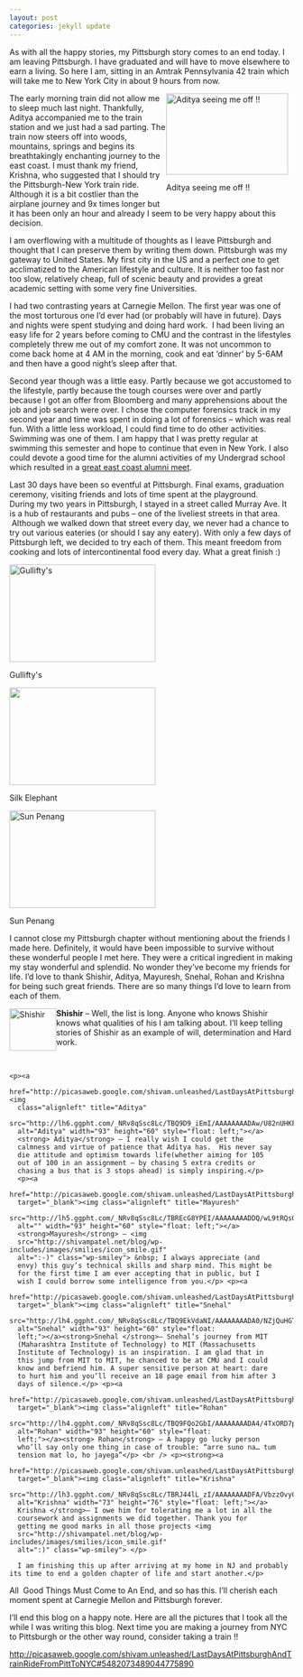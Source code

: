 ```yaml
---
layout: post
categories: jekyll update
---
```

<div>
<p>
As with all the
happy stories, my Pittsburgh story comes to an end today. I am leaving
Pittsburgh.  I have graduated and will have to move elsewhere to earn
a living. So here I am, sitting in an Amtrak Pennsylvania 42 train
which will take me to New York City in about 9 hours from now.
</p>

<div style="width: 226px; float: right;"> <a
href="http://picasaweb.google.com/shivam.unleashed/LastDaysAtPittsburghAndTrainRideFromPittToNYC#5482073496727984306"
target="_blank"> <img class=" " title="Aditya seeing me off !!"
src="http://lh3.ggpht.com/_NRv8qSsc8Lc/TBQ8zM0OGLI/AAAAAAAAC-g/WNxqBoL9aiw/s720/IMG_0925.JPG"
alt="Aditya seeing me off !!" width="216" height="144"></a> <p
class="wp-caption-text">Aditya seeing me off !!</p></div> <p>The early
morning train did not allow me to sleep much last night. Thankfully,
Aditya accompanied me to the train station and we just had a sad
parting. The train now steers off into woods, mountains, springs and
begins its breathtakingly enchanting journey to the east coast. I must
thank my friend, Krishna, who suggested that I should try the
Pittsburgh-New York train ride. Although it is a bit costlier than the
airplane journey and 9x times longer but it has been only an hour and
already I seem to be very happy about this decision.</p> <p>I am
overflowing with a multitude of thoughts as I leave Pittsburgh and
thought that I can preserve them by writing them down. Pittsburgh was
my gateway to United States. My first city in the US and a perfect one
to get acclimatized to the American lifestyle and culture. It is
neither too fast nor too slow, relatively cheap, full of scenic beauty
and provides a great academic setting with some very fine
Universities.</p> <p>I had two contrasting years at Carnegie
Mellon. The first year was one of the most torturous one I’d ever had
(or probably will have in future). Days and nights were spent studying
and doing hard work. &nbsp;I had been living an easy life for 2 years
before coming to CMU and the contrast in the lifestyles completely
threw me out of my comfort zone. It was not uncommon to come back home
at 4 AM in the morning, cook and eat ‘dinner’ by 5-6AM and then have a
good night’s sleep after that.</p> <p>Second year though was a little
easy. Partly because we got accustomed to the lifestyle, partly
because the tough courses were over and partly because I got an offer
from Bloomberg and many apprehensions about the job and job search
were over. I chose the computer forensics track in my second year and
time was spent in doing a lot of forensics – which was real fun. With
a little less workload, I could find time to do other activities.
Swimming was one of them. I am happy that I was pretty regular at
swimming this semester and hope to continue that even in New York. I
also could devote a good time for the alumni activities of my
Undergrad school which resulted in a <a title="IET USA East Coast
Alumni Meet" href="http://ietalumni.org/meets/30_05_2010_USA/"
target="_blank"> great east coast alumni meet</a>.</p> <p>Last 30 days
have been so eventful at Pittsburgh. Final exams, graduation ceremony,
visiting friends and lots of time spent at the playground.<br> During
my two years in Pittsburgh, I stayed in a street called Murray Ave. It
is a hub of restaurants and pubs – one of the liveliest streets in
that area. &nbsp;Although we walked down that street every day, we
never had a chance to try out various eateries (or should I say any
eatery). With only a few days of Pittsburgh left, we decided to try
each of them. This meant freedom from cooking and lots of
intercontinental food every day. What a great finish :) </p> <div
class="wp-caption alignleft" style="width: 269px"><a
href="http://picasaweb.google.com/shivam.unleashed/LastDaysAtPittsburghAndTrainRideFromPittToNYC#5482073723779714594"
target="_blank"><img title="Gullifty's"
src="http://lh6.ggpht.com/_NRv8qSsc8Lc/TBQ9AapkjiI/AAAAAAAADAI/-TEtrczZgO4/s720/IMG_0854.JPG"
alt="Gullifty's" width="259" height="173"></a><p
class="wp-caption-text">Gullifty's</p></div> <div class="wp-caption
alignnone" style="width: 269px"><a
href="http://picasaweb.google.com/shivam.unleashed/LastDaysAtPittsburghAndTrainRideFromPittToNYC#5482073690684344626"
target="_blank"><img title="Silk Elephant"
src="http://lh3.ggpht.com/_NRv8qSsc8Lc/TBQ8-fXBSTI/AAAAAAAAC_w/p6vF4QFE0X8/s720/IMG_0813.JPG"
alt="" width="259" height="173"></a><p class="wp-caption-text">Silk
Elephant</p></div> <div class="wp-caption alignnone" style="width:
269px"><a
href="http://picasaweb.google.com/shivam.unleashed/LastDaysAtPittsburghAndTrainRideFromPittToNYC#5482073683306188610"
target="_blank"><img title="Sun Penang"
src="http://lh4.ggpht.com/_NRv8qSsc8Lc/TBQ8-D37j0I/AAAAAAAAC_s/rbCKMoJrQRI/s720/IMG_0782.JPG"
alt="Sun Penang" width="259" height="173"></a><p
class="wp-caption-text">Sun Penang</p></div> <p>I cannot close my
Pittsburgh chapter without mentioning about the friends I made
here. Definitely, it would have been impossible to survive without
these wonderful people I met here. They were a critical ingredient in
making my stay wonderful and splendid. No wonder they’ve become my
friends for life. I’d love to thank Shishir, Aditya, Mayuresh, Snehal,
Rohan and Krishna for being such great friends. There are so many
things I’d love to learn from each of them.</p> <p><a
href="http://picasaweb.google.com/shivam.unleashed/LastDaysAtPittsburghAndTrainRideFromPittToNYC#5482083807319961026"><img
class="alignleft" title="Shishir"
src="http://lh4.ggpht.com/_NRv8qSsc8Lc/TBRGLWw6LcI/AAAAAAAADD4/mgZUat6OL7U/s576/DSC01421.JPG"
alt="Shishir" width="83" height="75" style="float: left;"></a>
<strong> Shishir</strong> – Well, the list is long. Anyone who knows
Shishir knows what qualities of his I am talking about. I’ll keep
telling stories of Shishir as an example of will, determination and
Hard work.</p> <br />

    <p><a
      href="http://picasaweb.google.com/shivam.unleashed/LastDaysAtPittsburghAndTrainRideFromPittToNYC#5482073784806675042;"target="_blank"><img
      class="alignleft" title="Aditya"
      src="http://lh6.ggpht.com/_NRv8qSsc8Lc/TBQ9D9_iEmI/AAAAAAAADAw/U82nUHKFKSI/s720/IMG_0788.JPG"
      alt="Aditya" width="93" height="60" style="float: left;"></a>
      <strong> Aditya</strong> – I really wish I could get the
      calmness and virtue of patience that Aditya has.  His never say
      die attitude and optimism towards life(whether aiming for 105
      out of 100 in an assignment – by chasing 5 extra credits or
      chasing a bus that is 3 stops ahead) is simply inspiring.</p>
      <p><a
      href="http://picasaweb.google.com/shivam.unleashed/LastDaysAtPittsburghAndTrainRideFromPittToNYC#5482081896107621442"
      target="_blank"><img class="alignleft" title="Mayuresh"
      src="http://lh5.ggpht.com/_NRv8qSsc8Lc/TBREcG8YPEI/AAAAAAAADDQ/wL9tRQsQDs8/s720/IMG_0817.JPG"
      alt="" width="93" height="60" style="float: left;"></a>
      <strong>Mayuresh</strong> – <img
      src="http://shivampatel.net/blog/wp-includes/images/smilies/icon_smile.gif"
      alt=":-)" class="wp-smiley"> &nbsp; I always appreciate (and
      envy) this guy’s technical skills and sharp mind. This might be
      for the first time I am ever accepting that in public, but I
      wish I could borrow some intelligence from you.</p> <p><a
      href="http://picasaweb.google.com/shivam.unleashed/LastDaysAtPittsburghAndTrainRideFromPittToNYC#5482073795099191506"
      target="_blank"><img class="alignleft" title="Snehal"
      src="http://lh4.ggpht.com/_NRv8qSsc8Lc/TBQ9EkVdaNI/AAAAAAAADA0/NZjQuHGTl8g/s720/IMG_0790.JPG"
      alt="Snehal" width="93" height="60" style="float:
      left;"></a><strong>Snehal </strong>– Snehal’s journey from MIT
      (Maharashtra Institute of Technology) to MIT (Massachusetts
      Institute of Technology) is an inspiration. I am glad that in
      this jump from MIT to MIT, he chanced to be at CMU and I could
      know and befriend him. A super sensitive person at heart: dare
      to hurt him and you’ll receive an 18 page email from him after 3
      days of silence.</p> <p><a
      href="http://picasaweb.google.com/shivam.unleashed/LastDaysAtPittsburghAndTrainRideFromPittToNYC#5482073806991661490"
      target="_blank"><img class="alignleft" title="Rohan"
      src="http://lh4.ggpht.com/_NRv8qSsc8Lc/TBQ9FQo2GbI/AAAAAAAADA4/4TxORD7p3TY/s720/IMG_0791.JPG"
      alt="Rohan" width="93" height="60" style="float:
      left;"></a><strong> Rohan</strong> – A happy go lucky person
      who’ll say only one thing in case of trouble: “arre suno na… tum
      tension mat lo, ho jayega”</p> <br /> <p><strong><a
      href="http://picasaweb.google.com/shivam.unleashed/LastDaysAtPittsburghAndTrainRideFromPittToNYC#5482087888026599218"
      target="_blank"><img class="alignleft" title="Krishna"
      src="http://lh3.ggpht.com/_NRv8qSsc8Lc/TBRJ44lL_zI/AAAAAAAADFA/VbzzOvyC0Nk/Edited%204.jpg"
      alt="Krishna" width="73" height="76" style="float: left;"></a>
      Krishna </strong>– I owe him for tolerating me a lot in all the
      coursework and assignments we did together. Thank you for
      getting me good marks in all those projects <img
      src="http://shivampatel.net/blog/wp-includes/images/smilies/icon_smile.gif"
      alt=":)" class="wp-smiley"> </p>

      I am finishing this up after arriving at my home in NJ and probably its time to end a golden chapter of life and start another.</p>
  <p>All&nbsp; Good Things Must Come to An End, and so has this. I’ll cherish each moment spent at Carnegie Mellon
    and Pittsburgh forever.</p>
  <p>I’ll end this blog on a happy note. Here are all the pictures that I took all the while I was writing this
    blog. Next time you are making a journey from NYC to Pittsburgh or the other way round, consider taking a train !!</p>
  <p><a title="Train Pictures" href="http://picasaweb.google.com/shivam.unleashed/LastDaysAtPittsburghAndTrainRideFromPittToNYC#5482073489044775890" target="_blank">
    http://picasaweb.google.com/shivam.unleashed/LastDaysAtPittsburghAndTrainRideFromPittToNYC#5482073489044775890</a></p>
</div> <!-- content div -->
